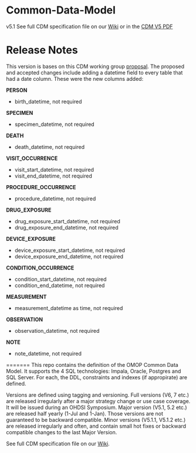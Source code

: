 Common-Data-Model
=================

v5.1
See full CDM specification file on our [Wiki](http://www.ohdsi.org/web/wiki/doku.php?id=documentation:cdm:single-page) or in the [CDM V5 PDF](https://github.com/OHDSI/CommonDataModel/blob/master/OMOP%20CDM%20v5.pdf)

Release Notes
=============
This version is bases on this CDM working group  [proposal](http://www.ohdsi.org/web/wiki/doku.php?id=documentation:next_cdm:time). The proposed and accepted changes include adding a datetime field to every table that had a date column. These were the new columns added:

**PERSON**  
* birth_datetime, not required

**SPECIMEN**  
* specimen_datetime, not required

**DEATH**  
* death_datetime, not required

**VISIT_OCCURRENCE**  
* visit_start_datetime, not required
* visit_end_datetime, not required

**PROCEDURE_OCCURRENCE**  
* procedure_datetime, not required

**DRUG_EXPOSURE**  
* drug_exposure_start_datetime, not required
* drug_exposure_end_datetime, not required

**DEVICE_EXPOSURE**  
* device_exposure_start_datetime, not required
* device_exposure_end_datetime, not required

**CONDITION_OCCURRENCE**  
* condition_start_datetime, not required
* condition_end_datetime, not required

**MEASUREMENT**  
* measurement_datetime as time, not required

**OBSERVATION**  
* observation_datetime, not required

**NOTE**  
* note_datetime, not required

=======
This repo contains the definition of the OMOP Common Data Model. It supports the 4 SQL technologies: Impala, Oracle, Postgres and SQL Server. For each, the DDL, constraints and indexes (if appropirate) are defined. 

Versions are defined using tagging and versioning. Full versions (V6, 7 etc.) are released irregularly after a major strategy change or use case coverage. It will be issued during an OHDSI Symposium. Major version (V5.1, 5.2 etc.) are released half yearly (1-Jul and 1-Jan). Those versions are not guaranteed to be backward compatible. Minor versions (V5.1.1, V5.1.2 etc.) are released irregularly and often, and contain small hot fixes or backward compatible changes to the last Major Version.


See full CDM specification file on our [Wiki](http://www.ohdsi.org/web/wiki/doku.php?id=documentation:cdm:single-page).
